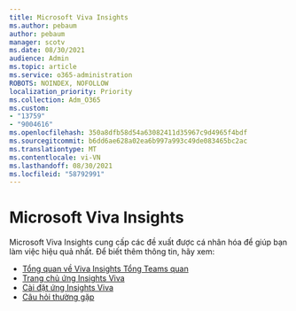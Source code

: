 ```yaml
---
title: Microsoft Viva Insights
ms.author: pebaum
author: pebaum
manager: scotv
ms.date: 08/30/2021
audience: Admin
ms.topic: article
ms.service: o365-administration
ROBOTS: NOINDEX, NOFOLLOW
localization_priority: Priority
ms.collection: Adm_O365
ms.custom:
- "13759"
- "9004616"
ms.openlocfilehash: 350a8dfb58d54a63082411d35967c9d4965f4bdf
ms.sourcegitcommit: b6dd6ae628a02ea6b997a993c49de083465bc2ac
ms.translationtype: MT
ms.contentlocale: vi-VN
ms.lasthandoff: 08/30/2021
ms.locfileid: "58792991"
---
```

# <a name="microsoft-viva-insights"></a>Microsoft Viva Insights

Microsoft Viva Insights cung cấp các đề xuất được cá nhân hóa để giúp bạn làm việc hiệu quả nhất. Để biết thêm thông tin, hãy xem:

- [Tổng quan về Viva Insights Tổng Teams quan](https://docs.microsoft.com/insights/viva-teams-app)
- [Trang chủ ứng Insights Viva](https://docs.microsoft.com/insights/viva-insights-home)
- [Cài đặt ứng Insights Viva](https://docs.microsoft.com/insights/viva-teams-app-install)
- [Câu hỏi thường gặp](https://docs.microsoft.com/insights/viva-teams-app-faq)

